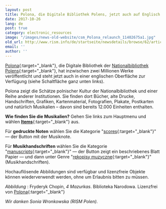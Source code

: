 ```yaml
---
layout: post
title: Polona, die Digitale Bibliothek Polens, jetzt auch auf Englisch
date: 2017-10-26
lang: de
post: true
category: electronic_resources
image: "/images/news-old-website/csm_Polona_relaunch_11402675a1.jpg"
old_url: http://www.rism.info/de/startseite/newsdetails/browse/62/article/64/polona-the-digital-library-of-poland-now-in-english.html
email: ''
author: ''
---
```



[Polona](https://polona.pl/){:target="_blank"}, die Digitale Bibliothek der [Nationalbibliothek Polens](http://bn.org.pl/en/){:target="_blank"}, hat inzwischen zwei Millionen Werke veröffentlicht und steht jetzt auch in einer englischen Oberfläche zur Verfügung (siehe Schaltfläche ganz unten links).

Polona zeigt die Schätze polnischer Kultur der Nationalbibliothek und einer Reihe anderer Institutionen. Sie finden dort Bücher, alte Drucke, Handschriften, Grafiken, Kartenmaterial, Fotografien, Plakate, Postkarten und natürlich Musikalien – davon sind bereits 12.000 Einheiten enthalten.

**Wie finden Sie die Musikalien?**
Gehen Sie links zum Hauptmenu und wählen [**Items**](https://polona.pl/items/?filters=public:1){:target="_blank"} aus.

Für **gedruckte Noten** wählen Sie die Kategorie "[scores](https://polona.pl/items/?filters=category:scores,public:1,hasTextContent:0){:target="_blank"}" — der Button mit der Musiknote.

Für **Musikhandschriften** wählen Sie die Kategorie "[manuscripts](https://polona.pl/items/?filters=category:manuscripts,public:1,hasTextContent:0){:target="_blank"}" — der Button zeigt ein beschriebenes Blatt Papier — und dann unter Genre "[rękopisy muzyczne](https://polona.pl/items/?filters=category:manuscripts,metatype:r%C4%99kopisy_muzyczne,public:1,hasTextContent:0){:target="_blank"}" (Musikhandschriften).

Hochauflösende Abbildungen sind verfügbar und lizenzfreie Objekte können wiederverwendt werden, ohne um Erlaubnis bitten zu müssen.


_Abbildung_ : Fryderyk Chopin, _4 Mazurkas_. Biblioteka Narodowa. Lizenzfrei von [Polona](https://polona.pl/item/4-mazurkas-pour-le-piano-dediees-a-mlle-rose-mostowska-op-33,MTEyNDgwNA/){:target="_blank"}

_Wir danken Sonia Wronkowska (RISM Polen)._



<script type="text/javascript">var switchTo5x=true;</script><script type="text/javascript" src="http://w.sharethis.com/button/buttons.js"></script><script type="text/javascript">stLight.options({publisher: "9b601438-1ce1-49d8-bfd7-9cff5df54c17", doNotHash: false, doNotCopy: false, hashAddressBar: false});</script>